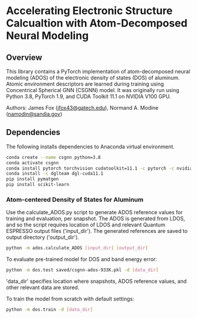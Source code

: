 # Accelerating Electronic Structure Calcualtion with Atom-Decomposed Neural Modeling

## Overview
This library contains a PyTorch implementation of atom-decomposed neural modeling (ADOS) of the electronic density of states (DOS) of aluminum.
Atomic environment descriptors are learned during training using Concentrical Spherical GNN (CSGNN) model.
It was originally run using Python 3.8, PyTorch 1.9, and CUDA Toolkit 11.1 on NVIDIA V100 GPU.

Authors: James Fox (jfox43@gatech.edu), Normand A. Modine (namodin@sandia.gov)

## Dependencies
The following installs dependencies to Anaconda virtual environment. 
```bash
conda create --name csgnn python=3.8
conda activate csgnn
conda install pytorch torchvision cudatoolkit=11.1 -c pytorch -c nvidia
conda install -c dglteam dgl-cuda11.1
pip install pymatgen
pip install scikit-learn
```

### Atom-centered Density of States for Aluminum
Use the calculate\_ADOS.py script to generate ADOS reference values for
training and evaluation, per snapshot.
The ADOS is generated from LDOS, and so the script requires location of
LDOS and relevant Quantum ESPRESSO output files ('input_dir').
The generated references are saved to output directory ('output_dir').
```bash
python -m ados.calculate_ADOS [input_dir] [output_dir]
```

To evaluate pre-trained model for DOS and band energy error:
```bash
python -m dos.test saved/csgnn-ados-933K.pkl -d [data_dir]
```
'data_dir' specifies location where snapshots, ADOS reference values, and
other relevant data are stored.


To train the model from scratch with default settings:
```bash
python -m dos.train -d [data_dir]
```
